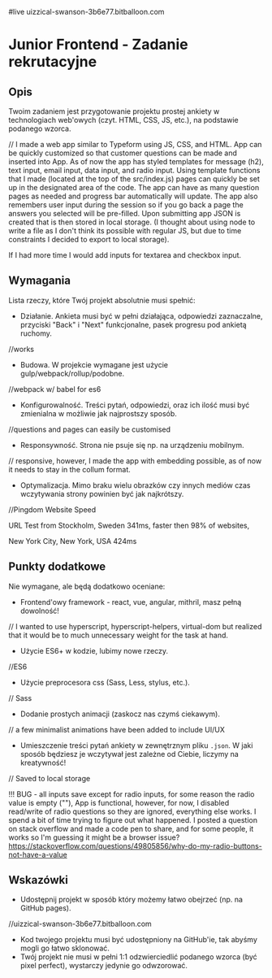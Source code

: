#live uizzical-swanson-3b6e77.bitballoon.com 

# Junior Frontend - Zadanie rekrutacyjne

## Opis

Twoim zadaniem jest przygotowanie projektu prostej ankiety w technologiach web'owych (czyt. HTML, CSS, JS, etc.), na podstawie podanego wzorca. 

// I made a web app similar to Typeform using JS, CSS, and HTML. App can be quickly customized so that customer questions can be made and inserted into App. As of now the app has styled templates for message (h2), text input, email input, data input, and radio input. Using template functions that I made (located at the top of the src/index.js) pages can quickly be set up in the designated area of the code. The app can have as many question pages as needed and progress bar automatically will update. The app also remembers user input during the session so if you go back a page the answers you selected will be pre-filled. Upon submitting app JSON is created that is then stored in local storage. (I thought about using node to write a file as I don't think its possible with regular JS, but due to time constraints I decided to export to local storage).

If I had more time I would add inputs for textarea and checkbox input. 

## Wymagania

Lista rzeczy, które Twój projekt absolutnie musi spełnić:

- Działanie. Ankieta musi być w pełni działająca, odpowiedzi zaznaczalne, przyciski "Back" i "Next" funkcjonalne, pasek progresu pod ankietą ruchomy.

//works

- Budowa. W projekcie wymagane jest użycie gulp/webpack/rollup/podobne.

//webpack w/ babel for es6

- Konfigurowalność. Treści pytań, odpowiedzi, oraz ich ilość musi być zmienialna w możliwie jak najprostszy sposób.

//questions and pages can easily be customised

- Responsywność. Strona nie psuje się np. na urządzeniu mobilnym.

// responsive, however, I made the app with embedding possible, as of now it needs to stay in the collum format.

- Optymalizacja. Mimo braku wielu obrazków czy innych mediów czas wczytywania strony powinien być jak najkrótszy.

//Pingdom Website Speed


URL
Test from
Stockholm, Sweden 341ms, faster then 98% of websites,

New York City, New York, USA  424ms

## Punkty dodatkowe

Nie wymagane, ale będą dodatkowo oceniane:

- Frontend'owy framework - react, vue, angular, mithril, masz pełną dowolność!

// I wanted to use hyperscript, hyperscript-helpers, virtual-dom but realized that it would be to much unnecessary weight for the task at hand.

- Użycie ES6+ w kodzie, lubimy nowe rzeczy.

//ES6 

- Użycie preprocesora css (Sass, Less, stylus, etc.).

// Sass

- Dodanie prostych animacji (zaskocz nas czymś ciekawym).

// a few minimalist animations have been added to include UI/UX

- Umieszczenie treści pytań ankiety w zewnętrznym pliku `.json`. W jaki sposób będziesz je wczytywał jest zależne od Ciebie, liczymy na kreatywność!

// Saved to local storage 

!!! BUG - all inputs save except for radio inputs, for some reason the radio value is empty (""), App is functional, however, for now, I disabled read/write of radio questions so they are ignored, everything else works. I spend a bit of time trying to figure out what happened. I posted a question on stack overflow and made a code pen to share, and for some people, it works so I'm guessing it might be a browser issue? https://stackoverflow.com/questions/49805856/why-do-my-radio-buttons-not-have-a-value 

## Wskazówki

- Udostępnij projekt w sposób który możemy łatwo obejrzeć (np. na GitHub pages).

//uizzical-swanson-3b6e77.bitballoon.com
- Kod twojego projektu musi być udostępniony na GitHub'ie, tak abyśmy mogli go łatwo sklonować.
- Twój projekt nie musi w pełni 1:1 odzwierciedlić podanego wzorca (być pixel perfect), wystarczy jedynie go odwzorować.
